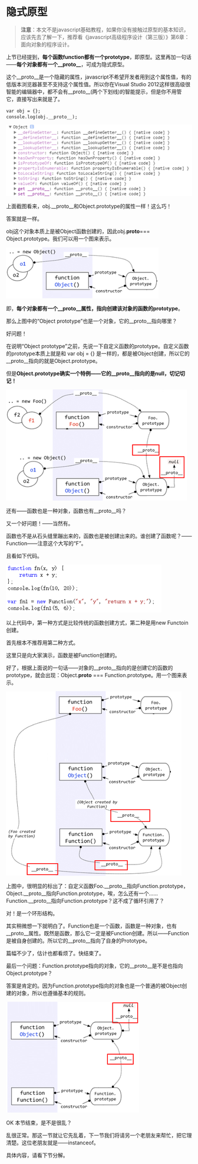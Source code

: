 # 隐式原型

>**注意**：本文不是javascript基础教程，如果你没有接触过原型的基本知识，应该先去了解一下，推荐看《javascript高级程序设计（第三版）》第6章：面向对象的程序设计。

上节已经提到，**每个函数function都有一个prototype**，即原型。这里再加一句话——**每个对象都有一个__proto__**，可成为隐式原型。

这个__proto__是一个隐藏的属性，javascript不希望开发者用到这个属性值，有的低版本浏览器甚至不支持这个属性值。所以你在Visual Studio 2012这样很高级很智能的编辑器中，都不会有__proto__(两个下划线)的智能提示，但是你不用管它，直接写出来就是了。
```
var obj = {};
console.log(obj.__proto__);
```
![PNG](img/1.png)

上面截图看来，obj.__proto__和Object.prototype的属性一样！这么巧！

答案就是一样。

obj这个对象本质上是被Object函数创建的，因此obj.__proto__=== Object.prototype。我们可以用一个图来表示。

![PNG](img/2.png)

即，**每个对象都有一个__proto__属性，指向创建该对象的函数的prototype**。

那么上图中的“Object prototype”也是一个对象，它的__proto__指向哪里？

好问题！

在说明“Object prototype”之前，先说一下自定义函数的prototype。自定义函数的prototype本质上就是和 var obj = {} 是一样的，都是被Object创建，所以它的__proto__指向的就是Object.prototype。

但是**Object.prototype确实一个特例——它的__proto__指向的是null，切记切记！**

![PNG](img/3.png)

还有——函数也是一种对象，函数也有__proto__吗？

又一个好问题！——当然有。

函数也不是从石头缝里蹦出来的，函数也是被创建出来的。谁创建了函数呢？——Function——注意这个大写的“F”。

且看如下代码。

![PNG](img/4.png)

以上代码中，第一种方式是比较传统的函数创建方式，第二种是用new Functoin创建。

首先根本不推荐用第二种方式。

这里只是向大家演示，函数是被Function创建的。

好了，根据上面说的一句话——对象的__proto__指向的是创建它的函数的prototype，就会出现：Object.__proto__ === Function.prototype。用一个图来表示。

![PNG](img/5.png)

上图中，很明显的标出了：自定义函数Foo.__proto__指向Function.prototype，Object.__proto__指向Function.prototype，唉，怎么还有一个……Function.__proto__指向Function.prototype？这不成了循环引用了？

对！是一个环形结构。

其实稍微想一下就明白了。Function也是一个函数，函数是一种对象，也有__proto__属性。既然是函数，那么它一定是被Function创建。所以——Function是被自身创建的。所以它的__proto__指向了自身的Prototype。

 

篇幅不少了，估计也都看烦了。快结束了。

最后一个问题：Function.prototype指向的对象，它的__proto__是不是也指向Object.prototype？

答案是肯定的。因为Function.prototype指向的对象也是一个普通的被Object创建的对象，所以也遵循基本的规则。

![PNG](img/6.png)

OK 本节结束，是不是很乱？

乱很正常。那这一节就让它先乱着，下一节我们将请另一个老朋友来帮忙，把它理清楚。这位老朋友就是——instanceof。

具体内容，请看下节分解。

